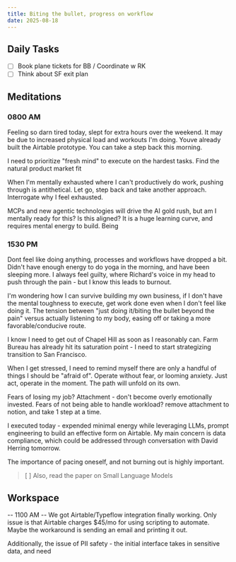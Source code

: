 ```yaml
---
title: Biting the bullet, progress on workflow
date: 2025-08-18
---
```


## Daily Tasks
- [ ] Book plane tickets for BB / Coordinate w RK
- [ ] Think about SF exit plan

## Meditations

### 0800 AM
Feeling so darn tired today, slept for extra hours over the weekend. It may be due to increased physical load and workouts I'm doing. Youve already built the Airtable prototype. You can take a step back this morning. 

I need to prioritize "fresh mind" to execute on the hardest tasks. Find the natural product market fit

When I'm mentally exhausted where I can't productively do work, pushing through is antithetical. Let go, step back and take another approach. Interrogate why I feel exhausted. 

MCPs and new agentic technologies will drive the AI gold rush, but am I mentally ready for this? Is this aligned? It is a huge learning curve, and requires mental energy to build. Being 

### 1530 PM
Dont feel like doing anything, processes and workflows have dropped a bit. Didn't have enough energy to do yoga in the morning, and have been sleeping more. I always feel guilty, where Richard's voice in my head to push through the pain - but I know this leads to burnout. 

I'm wondering how I can survive building my own business, if I don't have the mental toughness to execute, get work done even when I don't feel like doing it. The tension between "just doing it/biting the bullet beyond the pain" versus actually listening to my body, easing off or taking a more favorable/conducive route. 

I know I need to get out of Chapel Hill as soon as I reasonably can. Farm Bureau has already hit its saturation point - I need to start strategizing transition to San Francisco.

When I get stressed, I need to remind myself there are only a handful of things I should be "afraid of". Operate without fear, or looming anxiety. Just act, operate in the moment. The path will unfold on its own. 

Fears of losing my job? Attachment - don't become overly emotionally invested. 
Fears of not being able to handle workload? remove attachment to notion, and take 1 step at a time. 

I executed today - expended minimal energy while leveraging LLMs, prompt engineering to build an effective form on Airtable. My main concern is data compliance, which could be addressed through conversation with David Herring tomorrow. 

The importance of pacing oneself, and not burning out is highly important. 

> [ ] Also, read the paper on Small Language Models


## Workspace

-- 1100 AM -- 
We got Airtable/Typeflow integration finally working. Only issue is that Airtable charges $45/mo for using scripting to automate. Maybe the workaround is sending an email and printing it out. 

Additionally, the issue of PII safety - the initial interface takes in sensitive data, and need 
